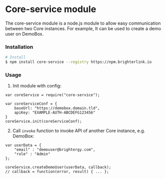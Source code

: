 # Core-service module
The core-service module is a node.js module to allow easy communication between two Core instances.
For example, It can be used to create a demo user on DemoBox.

### Installation

```sh
# Install
$ npm install core-service --registry https://npm.brighterlink.io
```

### Usage

1. Init module with config:
```
var coreService = require("core-service");

var coreServiceConf = {
	baseUrl: "https://demobox.domain.tld",
	apiKey: "EXAMPLE-AUTH-ABCDEFG123456"
}
coreService.init(coreServiceConf);
```

2. Call `invoke` function to invoke API of another Core instance, e.g. DemoBox:
```
var userData = {
	"email" : "demouser@brightergy.com",
	"role" : "Admin"
};

coreService.createDemoUser(userData, callback);
// callback = function(error, result) { ... };
```
